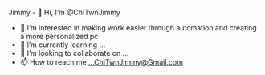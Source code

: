 Jimmy - 👋 Hi, I’m @ChiTwnJimmy
- 👀 I’m interested in making work easier through automation and creating a more personalized pc
- 🌱 I’m currently learning ...
- 💞️ I’m looking to collaborate on ...
- 📫 How to reach me ...ChiTwnJimmy@Gmail.com

<!---
ChiTwnJimmy/ChiTwnJimmy is a ✨ special ✨ repository because its `README.md` (this file) appears on your GitHub profile.
You can click the Preview link to take a look at your changes.
--->

